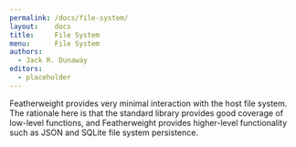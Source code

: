 ```yaml
---
permalink: /docs/file-system/
layout:    docs
title:     File System
menu:      File System
authors:
  - Jack R. Dunaway
editors:
  - placeholder
---
```


Featherweight provides very minimal interaction with the host file system. The
rationale here is that the standard library provides good coverage of low-level
functions, and Featherweight provides higher-level functionality such as JSON
and SQLite file system persistence.
